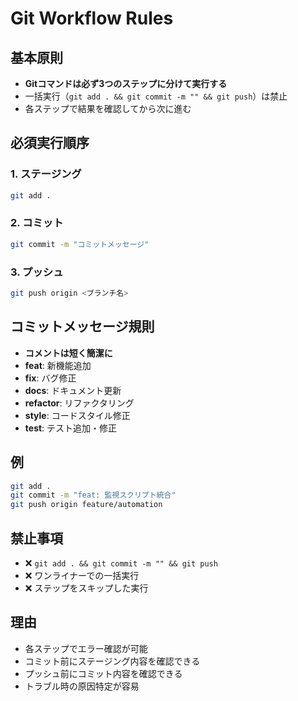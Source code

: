 # Git Workflow Rules

## 基本原則
- **Gitコマンドは必ず3つのステップに分けて実行する**
- 一括実行（`git add . && git commit -m "" && git push`）は禁止
- 各ステップで結果を確認してから次に進む

## 必須実行順序

### 1. ステージング
```bash
git add .
```

### 2. コミット
```bash
git commit -m "コミットメッセージ"
```

### 3. プッシュ
```bash
git push origin <ブランチ名>
```

## コミットメッセージ規則
- **コメントは短く簡潔に**
- **feat**: 新機能追加
- **fix**: バグ修正
- **docs**: ドキュメント更新
- **refactor**: リファクタリング
- **style**: コードスタイル修正
- **test**: テスト追加・修正

## 例
```bash
git add .
git commit -m "feat: 監視スクリプト統合"
git push origin feature/automation
```

## 禁止事項
- ❌ `git add . && git commit -m "" && git push`
- ❌ ワンライナーでの一括実行
- ❌ ステップをスキップした実行

## 理由
- 各ステップでエラー確認が可能
- コミット前にステージング内容を確認できる
- プッシュ前にコミット内容を確認できる
- トラブル時の原因特定が容易